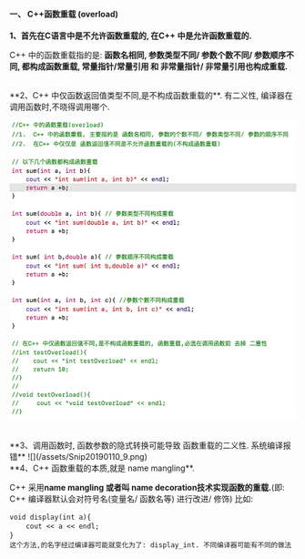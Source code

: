 #### 一、 C++函数重载 (overload)

**1、首先在C语言中是不允许函数重载的, 在C++ 中是允许函数重载的.**

C++ 中的函数重载指的是: **函数名相同, 参数类型不同/ 参数个数不同/ 参数顺序不同, 都构成函数重载, 常量指针/常量引用 和 非常量指针/ 非常量引用也构成重载.**



<br>
**2、C++ 中仅函数返回值类型不同,是不构成函数重载的**. 有二义性, 编译器在调用函数时,不晓得调用哪个.

![](/assets/Snip20190109_5.png)




<br>
**3、调用函数时, 函数参数的隐式转换可能导致 函数重载的二义性. 系统编译报错**
![](/assets/Snip20190110_9.png)







<br>
**4、C++ 函数重载的本质,就是 name mangling**.

C++ 采用**name mangling 或者叫 name decoration技术实现函数的重载.**(即: C++ 编译器默认会对符号名(变量名/ 函数名等) 进行改进/ 修饰)
比如:
```
void display(int a){
    cout << a << endl;
}
这个方法,的名字经过编译器可能就变化为了: display_int. 不同编译器可能有不同的做法
```




